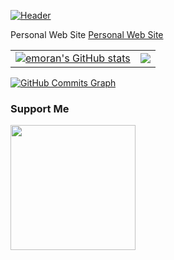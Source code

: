 [![Header]([[https://yucelmoran.com/content/images/2021/12/yucelmoranlogo_transparent-1.png](https://miro.medium.com/max/180/1*oDxDxyc7qU1zIDUbjPh1VA.png)]([https://miro.medium.com/max/180/1*oDxDxyc7qU1zIDUbjPh1VA.png](https://miro.medium.com/max/180/1*oDxDxyc7qU1zIDUbjPh1VA.png)) "Header")](https://yucelmoran.com/) 

Personal Web Site [Personal Web Site](http://yucelmoran.com)

<table>
  <tr>
    <td>
        <a href="http://www.github.com/emoran"><img src="https://github-readme-stats.vercel.app/api?username=emoran&show_icons=true&hide=&count_private=true&title_color=0891b2&text_color=ffffff&icon_color=0891b2&bg_color=1c1917&hide_border=true&show_icons=true" alt="emoran's GitHub stats" /></a>
    </td>
    <td>
      <a href="http://www.github.com/emoran"><img src="https://github-readme-streak-stats.herokuapp.com/?user=emoran&stroke=ffffff&background=1c1917&ring=0891b2&fire=0891b2&currStreakNum=ffffff&currStreakLabel=0891b2&sideNums=ffffff&sideLabels=ffffff&dates=ffffff&hide_border=true" /></a>
    </td>
  </tr>
</table>

<a href="http://www.github.com/emoran"><img src="https://activity-graph.herokuapp.com/graph?username=emoran&bg_color=1c1917&color=ffffff&line=0891b2&point=ffffff&area_color=1c1917&area=true&hide_border=true&custom_title=GitHub%20Commits%20Graph" alt="GitHub Commits Graph" /></a>



<div width="100%" align="center"></div>

### Support Me

<a href="https://www.buymeacoffee.com/yucelmoran"><img src="https://cdn.buymeacoffee.com/buttons/v2/default-yellow.png" width="200" /></a>

